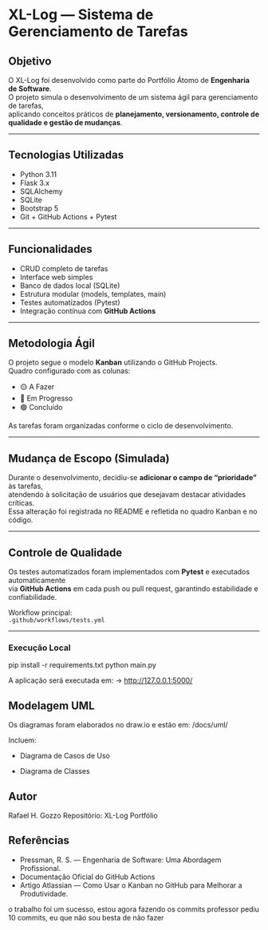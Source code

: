 # XL-Log — Sistema de Gerenciamento de Tarefas

## Objetivo
O XL-Log foi desenvolvido como parte do Portfólio Átomo de **Engenharia de Software**.  
O projeto simula o desenvolvimento de um sistema ágil para gerenciamento de tarefas,  
aplicando conceitos práticos de **planejamento, versionamento, controle de qualidade e gestão de mudanças**.

---

## Tecnologias Utilizadas
- Python 3.11  
- Flask 3.x  
- SQLAlchemy  
- SQLite  
- Bootstrap 5  
- Git + GitHub Actions + Pytest

---

## Funcionalidades
- CRUD completo de tarefas  
- Interface web simples  
- Banco de dados local (SQLite)  
- Estrutura modular (models, templates, main)  
- Testes automatizados (Pytest)  
- Integração contínua com **GitHub Actions**

---

## Metodologia Ágil
O projeto segue o modelo **Kanban** utilizando o GitHub Projects.  
Quadro configurado com as colunas:

- 🟡 A Fazer  
- 🔵 Em Progresso  
- 🟢 Concluído  

As tarefas foram organizadas conforme o ciclo de desenvolvimento.

---

##  Mudança de Escopo (Simulada)
Durante o desenvolvimento, decidiu-se **adicionar o campo de “prioridade”** às tarefas,  
atendendo à solicitação de usuários que desejavam destacar atividades críticas.  
Essa alteração foi registrada no README e refletida no quadro Kanban e no código.

---

## Controle de Qualidade
Os testes automatizados foram implementados com **Pytest** e executados automaticamente  
via **GitHub Actions** em cada push ou pull request, garantindo estabilidade e confiabilidade.

Workflow principal:  
`.github/workflows/tests.yml`

---

### Execução Local

pip install -r requirements.txt
python main.py

A aplicação será executada em:
-> http://127.0.0.1:5000/

## Modelagem UML

Os diagramas foram elaborados no draw.io e estão em:
/docs/uml/

Incluem:

- Diagrama de Casos de Uso

- Diagrama de Classes

## Autor

Rafael H. Gozzo
Repositório: XL-Log Portfólio

## Referências

* Pressman, R. S. — Engenharia de Software: Uma Abordagem Profissional.
* Documentação Oficial do GitHub Actions
* Artigo Atlassian — Como Usar o Kanban no GitHub para Melhorar a Produtividade.


o trabalho foi um sucesso, estou agora fazendo os commits
professor pediu 10 commits, eu que não sou besta de não fazer